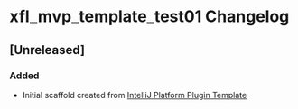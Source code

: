 <!-- Keep a Changelog guide -> https://keepachangelog.com -->

# xfl_mvp_template_test01 Changelog

## [Unreleased]
### Added
- Initial scaffold created from [IntelliJ Platform Plugin Template](https://github.com/JetBrains/intellij-platform-plugin-template)
